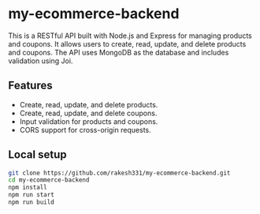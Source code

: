 # my-ecommerce-backend

This is a RESTful API built with Node.js and Express for managing products and coupons. It allows users to create, read, update, and delete products and coupons. The API uses MongoDB as the database and includes validation using Joi.

## Features

- Create, read, update, and delete products.
- Create, read, update, and delete coupons.
- Input validation for products and coupons.
- CORS support for cross-origin requests.

## Local setup 
```bash
git clone https://github.com/rakesh331/my-ecommerce-backend.git
cd my-ecommerce-backend
npm install
npm run start
npm run build

